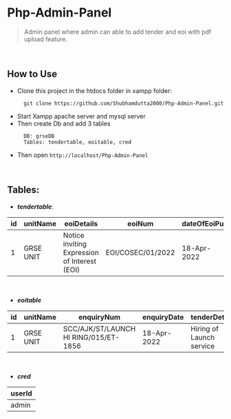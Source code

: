 # Php-Admin-Panel
> Admin panel where admin can able to add tender and eoi with pdf upload feature.

<br />

## How to Use

- Clone this project in the htdocs folder in xampp folder:
  ```
    git clone https://github.com/Shubhamdutta2000/Php-Admin-Panel.git

  ```
- Start Xampp apache server and mysql server
- Then create Db and add 3 tables 
  ```
    DB: grseDB
    Tables: tendertable, eoitable, cred
  ```
- Then open ```http://localhost/Php-Admin-Panel```


<br />

## Tables:

- ***tendertable***:

| id | unitName | eoiDetails | eoiNum | dateOfEoiPub | closingDateTime | pdfName | bidderPreQualification | biddingInstruction |
| -- | -------- | ---------- | ------ | ------------ | --------------- | ------- | ---------------------- | ------------------ |
| 1 | GRSE UNIT |	Notice inviting Expression of Interest (EOI) | EOI/COSEC/01/2022 | 18-Apr-2022 | 10-May-2022 | sample.pdf | NA | NA |

<br />

- ***eoitable***

| id | unitName | enquiryNum | enquiryDate | tenderDetails | status | closingDateTime | costOfTenderDoc | emd | pdfName | bidderPreQualification | biddingInstruction |
| -- | -------- | ---------- | ----------- | ------------- | ------ | --------------- | --------------- | --- |-------- | ---------------------- | ------------------ |
| 1 | GRSE UNIT |	SCC/AJK/ST/LAUNCH HI RING/015/ET-1856 | 18-Apr-2022 |	Hiring of Launch service | single | 10-May-2022:11:00:00pm | 120.8 | 787 | sample.pdf | NA | NA |

<br />

- ***cred***

| userId |
| ------ |
| admin |

<br />
<br />

